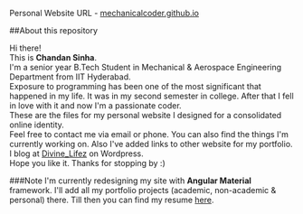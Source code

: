 Personal Website URL - [mechanicalcoder.github.io](https://mechanicalcoder.github.io)

##About this repository

Hi there!   
This is **Chandan Sinha**.  
I'm a senior year B.Tech Student in Mechanical & Aerospace Engineering Department from IIT Hyderabad.  
Exposure to programming has been one of the most significant that happened in my life. It was in my second semester in college. After that I fell in love with it and now I'm a passionate coder.  
These are the files for my personal website I designed for a consolidated online identity.  
Feel free to contact me via email or phone. You can also find the things I'm currently working on. Also I've added links to other website for my portfolio.    
I blog at [Divine_Lifez](https://thevindicatedaxiom.wordpress.com) on Wordpress.   
Hope you like it. Thanks for stopping by :)

###Note
I'm currently redesigning my site with **Angular Material** framework. I'll add all my portfolio projects (academic, non-academic & personal) there. Till then you can find my resume [here](https://mechanicalcoder.github.io/assets/resume.pdf).
